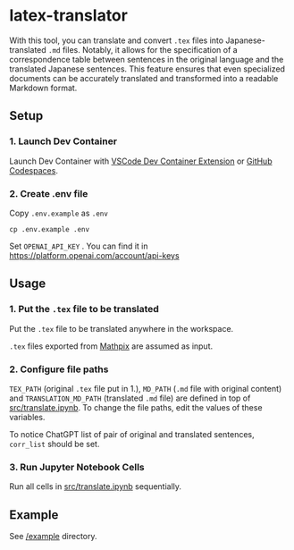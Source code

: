 # latex-translator

With this tool, you can translate and convert `.tex` files into Japanese-translated `.md` files.
Notably, it allows for the specification of a correspondence table between sentences in the original language and the translated Japanese sentences.
This feature ensures that even specialized documents can be accurately translated and transformed into a readable Markdown format.

## Setup

### 1. Launch Dev Container

Launch Dev Container with [VSCode Dev Container Extension](https://code.visualstudio.com/docs/devcontainers/containers) or [GitHub Codespaces](https://github.com/features/codespaces).

### 2. Create .env file

Copy `.env.example` as `.env`

```
cp .env.example .env
```

Set `OPENAI_API_KEY` .
   You can find it in https://platform.openai.com/account/api-keys

## Usage

### 1. Put the `.tex` file to be translated

Put the `.tex` file to be translated anywhere in the workspace.

`.tex` files exported from [Mathpix](https://mathpix.com/) are assumed as input.

### 2. Configure file paths

`TEX_PATH` (original `.tex` file put in 1.), `MD_PATH` (`.md` file with original content) and `TRANSLATION_MD_PATH` (translated `.md` file) are defined in top of [src/translate.ipynb](./src/translate.ipynb).
To change the file paths, edit the values of these variables.

To notice ChatGPT list of pair of original and translated sentences, `corr_list` should be set.

### 3. Run Jupyter Notebook Cells

Run all cells in [src/translate.ipynb](./src/translate.ipynb) sequentially.

## Example

See [/example](./example) directory.
